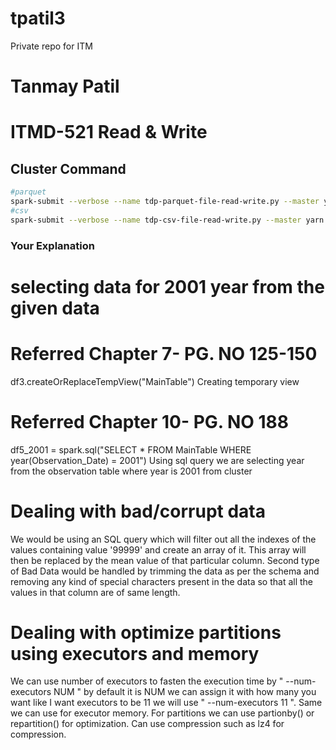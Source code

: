 # tpatil3
Private repo for ITM
# Tanmay Patil

# ITMD-521 Read & Write 

## Cluster Command

```bash
#parquet 
spark-submit --verbose --name tdp-parquet-file-read-write.py --master yarn --deploy-mode cluster --num-executors 11 tdp-parquet-file-read-write.py 
#csv
spark-submit --verbose --name tdp-csv-file-read-write.py --master yarn --deploy-mode cluster --num-executors 11 tdp-csv-file-read-write.py 
```

### Your Explanation

# selecting data for 2001 year from the given data
# Referred Chapter 7- PG. NO 125-150
df3.createOrReplaceTempView("MainTable") 
Creating temporary view 
# Referred Chapter 10- PG. NO 188
df5_2001 = spark.sql("SELECT * FROM MainTable WHERE year(Observation_Date) = 2001")
Using sql query we are selecting year from the observation table where year is 2001 from cluster

# Dealing with bad/corrupt data 
We would be using an SQL query which will filter out all the indexes of the values containing value '99999' and create an array of it. This array will then be replaced by the mean value of that particular column.
Second type of Bad Data would be handled by trimming the data as per the schema and removing any kind of special characters present in the data so that all the values in that column are of same length.

# Dealing with optimize partitions using executors and memory

We can use number of executors to fasten the execution time by   " --num-executors NUM " by default it is NUM we can assign it with how many you want like I want executors to be 11 we will use " --num-executors 11 ". Same we can use for executor memory. For partitions we can use partionby() or repartition() for optimization. Can use compression such as lz4 for compression.
